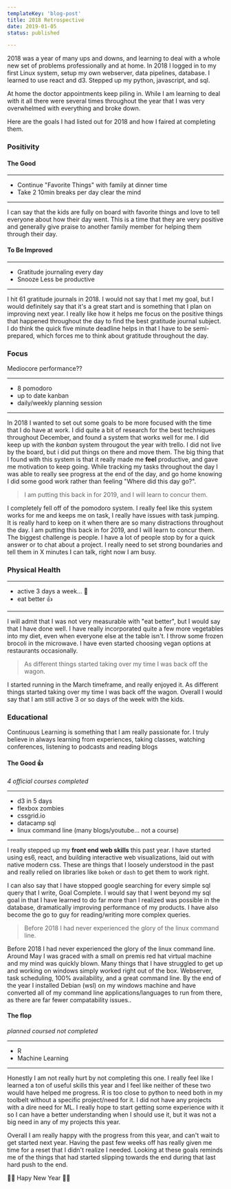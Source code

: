 ```yaml
---
templateKey: 'blog-post'
title: 2018 Retrospective
date: 2019-01-05
status: published

---
```


2018 was a year of many ups and downs, and learning to deal with a whole new
set of problems professionally and at home.  In 2018 I logged in to my first
Linux system, setup my own webserver, data pipelines, database. I learned to
use react and d3. Stepped up my python, javascript, and sql.

At home the doctor appointments keep piling in.  While I am learning to deal
with it all there were several times throughout the year that I was very
overwhelmed  with everything and broke down.

Here are the goals I had listed out for 2018 and how I faired at completing
them.

### Positivity

#### The Good

---

* Continue "Favorite Things" with family at dinner time
* Take 2 10min breaks per day clear the mind

---

I can say that the kids are fully on board with favorite things and love to
tell everyone about how their day went.  This is a time that they are very
positive and generally give praise to another family member for helping them
through their day.

#### To Be Improved

---

* Gratitude journaling every day
* Snooze Less be productive

---

I hit 61  gratitude journals in 2018.  I would not say that I met my goal, but
I would definitely say that it's a great start and is something that I plan on
improving next year.  I really like how it helps me focus on the positive
things that happened throughout the day to find the best gratitude journal
subject.  I do think the quick five minute deadline helps in that I have to be
semi-prepared, which forces me to think about gratitude throughout the day.

### Focus

Mediocore performance??

---

* 8 pomodoro
* up to date kanban
* daily/weekly planning session

---

In 2018 I wanted to set out some goals to be more focused with the time that I
do have at work.  I did quite a bit of research for the best techniques
throughout December, and found a system that works well for me.  I did keep up
with the _kanban_ system througout the year with trello.  I did not live by the
board, but i did put things on there and move them.  The big thing that I found
with this system is that it really made me **feel** productive, and gave me
motivation to keep going.  While tracking my tasks throughout the day I was
able to really see progress at the end of the day, and go home knowing I did
some good work rather than feeling "Where did this day go?".

> I am putting this back in for 2019, and I will learn to concur them.

I completely fell off of the pomodoro system.  I really feel like this system
works for me and keeps me on task, I really have issues with task jumping.  It
is really hard to keep on it when there are so many distractions throughout the
day.  I am putting this back in for 2019, and I will learn to concur them.  The
biggest challenge is people.  I have a lot of people stop by for a quick answer
or to chat about a project.  I really need to set strong boundaries and tell
them in X minutes I can talk, right now I am busy.

### Physical Health

---

* active 3 days a week... 🤔
* eat better 👍

---

I will admit that I was not very measurable with "eat better", but I would say
that I have done well.  I have really incorporated quite a few more vegetables
into my diet, even when everyone else at the table isn't.  I throw some frozen
brocoli in the microwave.  I have even started choosing vegan options at
restaurants occasionally.

> As different things started taking over my time I was back off the wagon.

I started running in the March timeframe, and really enjoyed it.  As different
things started taking over my time I was back off the wagon.  Overall I would
say that I am still active 3 or so days of the week with the kids.

### Educational

Continuous Learning is something that I am really passionate for.  I truly
believe in always learning from experiences, taking classes, watching
conferences, listening to podcasts and reading blogs

#### The Good 👍

_4 official courses completed_

---

* d3 in 5 days
* flexbox zombies
* cssgrid.io
* datacamp sql
* linux command line (many blogs/youtube... not a course)

---

I really stepped up my **front end web skills** this past year. I have started
using es6, react, and building interactive web visualizations, laid out with
native modern css.  These are things that I loosely understood in the past and
really relied on libraries like `bokeh` or `dash` to get them to work right.

I can also say that I have stopped google searching for every simple sql query
that I write, Goal Complete.  I would say that I went beyond my sql goal in
that I have learned to do far more than I realized was possible in the
database, dramatically improving performance of my products.  I have also
become the go to guy for reading/writing more complex queries.

> Before 2018 I had never experienced the glory of the linux command line.

Before 2018 I had never experienced the glory of the linux command line.
Around May I was graced with a small on premis red hat virtual machine and my
mind was quickly blown.  Many things that I have struggled to get up and
working on windows simply worked right out of the box.  Webserver, task
scheduling, 100% availability, and a great command line.  By the end of the
year I installed Debian (wsl) on my windows machine and have converted all of
my command line applications/languages to run from there, as there are far
fewer compatability issues..

#### The flop

_planned coursed not completed_

---

* R
* Machine Learning

---

Honestly I am not really hurt by not completing this one.  I really feel like I
learned a ton of useful skills this year and I feel like neither of these two
would have helped me progress.  R is too close to python to need both in my
toolbelt without a specific project/need for it.  I did not have any projects
with a dire need for ML.  I really hope to start getting some experience with
it so I can have a better understanding when I should use it, but it was not a
big need in any of my projects this year.

Overall I am really happy with the progress from this year, and can't wait to
get started next year.  Having the past few weeks off has really given me time
for a reset that I didn't realize I needed.  Looking at these goals reminds me
of the things that had started slipping towards the end during that last hard
push to the end.



🎉🎉 Hapy New Year 🎉🎉
